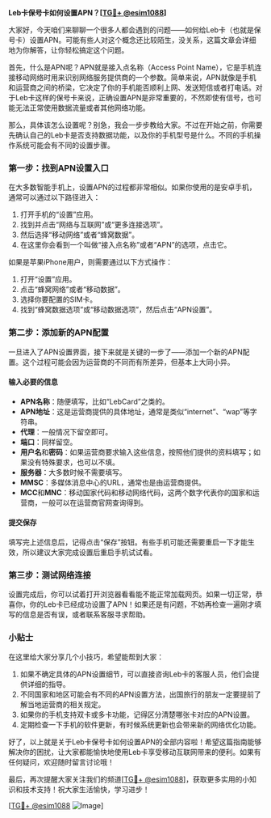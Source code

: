 **Leb卡保号卡如何设置APN？[[TG💪+ @esim1088](https://t.me/s/esim1088)]**

大家好，今天咱们来聊聊一个很多人都会遇到的问题——如何给Leb卡（也就是保号卡）设置APN。可能有些人对这个概念还比较陌生，没关系，这篇文章会详细地为你解答，让你轻松搞定这个问题。

首先，什么是APN呢？APN就是接入点名称（Access Point Name），它是手机连接移动网络时用来识别网络服务提供商的一个参数。简单来说，APN就像是手机和运营商之间的桥梁，它决定了你的手机能否顺利上网、发送短信或者打电话。对于Leb卡这样的保号卡来说，正确设置APN是非常重要的，不然即使有信号，也可能无法正常使用数据流量或者其他网络功能。

那么，具体该怎么设置呢？别急，我会一步步教给大家。不过在开始之前，你需要先确认自己的Leb卡是否支持数据功能，以及你的手机型号是什么。不同的手机操作系统可能会有不同的设置步骤。

### 第一步：找到APN设置入口

在大多数智能手机上，设置APN的过程都非常相似。如果你使用的是安卓手机，通常可以通过以下路径进入：

1. 打开手机的“设置”应用。
2. 找到并点击“网络与互联网”或“更多连接选项”。
3. 然后选择“移动网络”或者“蜂窝数据”。
4. 在这里你会看到一个叫做“接入点名称”或者“APN”的选项，点击它。

如果是苹果iPhone用户，则需要通过以下方式操作：

1. 打开“设置”应用。
2. 点击“蜂窝网络”或者“移动数据”。
3. 选择你要配置的SIM卡。
4. 找到“蜂窝数据选项”或“移动数据选项”，然后点击“APN设置”。

### 第二步：添加新的APN配置

一旦进入了APN设置界面，接下来就是关键的一步了——添加一个新的APN配置。这个过程可能会因为运营商的不同而有所差异，但基本上大同小异。

#### 输入必要的信息

- **APN名称**：随便填写，比如“LebCard”之类的。
- **APN地址**：这是运营商提供的具体地址，通常是类似“internet”、“wap”等字符串。
- **代理**：一般情况下留空即可。
- **端口**：同样留空。
- **用户名**和**密码**：如果运营商要求输入这些信息，按照他们提供的资料填写；如果没有特殊要求，也可以不填。
- **服务器**：大多数时候不需要填写。
- **MMSC**：多媒体消息中心的URL，通常也是由运营商提供。
- **MCC**和**MNC**：移动国家代码和移动网络代码，这两个数字代表你的国家和运营商，一般可以在运营商官网查询得到。

#### 提交保存

填写完上述信息后，记得点击“保存”按钮。有些手机可能还需要重启一下才能生效，所以建议大家完成设置后重启手机试试看。

### 第三步：测试网络连接

设置完成后，你可以试着打开浏览器看看能不能正常加载网页。如果一切正常，恭喜你，你的Leb卡已经成功设置了APN！如果还是有问题，不妨再检查一遍刚才填写的信息是否有误，或者联系客服寻求帮助。

### 小贴士

在这里给大家分享几个小技巧，希望能帮到大家：

1. 如果不确定具体的APN设置细节，可以直接咨询Leb卡的客服人员，他们会提供详细的指导。
2. 不同国家和地区可能会有不同的APN设置方法，出国旅行的朋友一定要提前了解当地运营商的相关规定。
3. 如果你的手机支持双卡或多卡功能，记得区分清楚哪张卡对应的APN设置。
4. 定期检查一下手机的软件更新，有时候系统更新也会带来新的网络优化功能。

好了，以上就是关于Leb卡保号卡如何设置APN的全部内容啦！希望这篇指南能够解决你的困扰，让大家都能愉快地使用Leb卡享受移动互联网带来的便利。如果有任何疑问，欢迎随时留言讨论哦！

最后，再次提醒大家关注我们的频道[[TG💪+ @esim1088](https://t.me/s/esim1088)]，获取更多实用的小知识和技术支持！祝大家生活愉快，学习进步！

[[TG💪+ @esim1088](https://t.me/s/esim1088) ![Image](https://i.postimg.cc/4NQfJmqS/Snipaste-2025-05-13-00-14-12.png)]